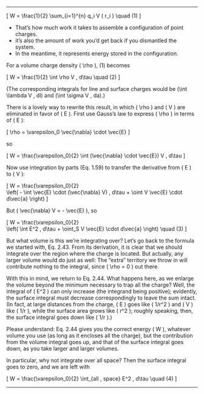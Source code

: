 
---


\[
W = \frac{1}{2} \sum_{i=1}^{n} q_i V ( r_i )   \quad (1)
\]

- That’s how much work it takes to assemble a configuration of point charges.
- it’s also the amount of work you’d get back if you dismantled the system. 
- In the meantime, it represents energy stored in the configuration.


For a volume charge density \( \rho \),  (1) becomes  

\[
W = \frac{1}{2} \int \rho V \, d\tau \quad (2)
\]

(The corresponding integrals for line and surface charges would be  \(\int \lambda V \, dl\) and \(\int \sigma V \, da\).)  

There is a lovely way to rewrite this result, in which \( \rho \) and \( V \) are eliminated in favor of \( E \). First use Gauss’s law to express \( \rho \) in terms of \( E \):  

\[
\rho = \varepsilon_0 \vec{\nabla} \cdot \vec{E}
\]

so  

\[
W = \frac{\varepsilon_0}{2} \int (\vec{\nabla} \cdot \vec{E}) V \, d\tau
\]

Now use integration by parts (Eq. 1.59) to transfer the derivative from \( E \) to \( V \):  

\[
W = \frac{\varepsilon_0}{2}  
\left( - \int \vec{E} \cdot (\vec{\nabla} V) \, d\tau + \oint V \vec{E} \cdot d\vec{a} \right)
\]

But \( \vec{\nabla} V = - \vec{E} \), so  

\[
W = \frac{\varepsilon_0}{2}  
\left( \int  E^2 \, d\tau + \oint_S V \vec{E} \cdot d\vec{a} \right) \quad (3)
\]

But what volume is this we’re integrating over? Let’s go back to the formula we started with, Eq. 2.43. From its derivation, it is clear that we should integrate over the region where the charge is located. But actually, any larger volume would do just as well: The “extra” territory we throw in will contribute nothing to the integral, since \( \rho = 0 \) out there.  

With this in mind, we return to Eq. 2.44. What happens here, as we enlarge the volume beyond the minimum necessary to trap all the charge? Well, the integral of \( E^2 \) can only increase (the integrand being positive); evidently, the surface integral must decrease correspondingly to leave the sum intact. (In fact, at large distances from the charge, \( E \) goes like \( 1/r^2 \) and \( V \) like \( 1/r \), while the surface area grows like \( r^2 \); roughly speaking, then, the surface integral goes down like \( 1/r \).)  

Please understand: Eq. 2.44 gives you the correct energy \( W \), whatever volume you use (as long as it encloses all the charge), but the contribution from the volume integral goes up, and that of the surface integral goes down, as you take larger and larger volumes.  

In particular, why not integrate over all space? Then the surface integral goes to zero, and we are left with  

\[
W = \frac{\varepsilon_0}{2} \int_{all \, space} E^2 \, d\tau  \quad (4)
\]

---
